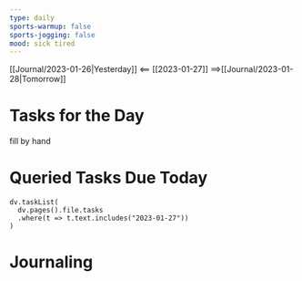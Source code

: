 ```yaml
---
type: daily
sports-warmup: false
sports-jogging: false
mood: sick tired
---
```


[[Journal/2023-01-26|Yesterday]] <== [[2023-01-27]] ==>[[Journal/2023-01-28|Tomorrow]]


# Tasks for the Day

fill by hand


# Queried Tasks Due Today

```dataviewjs
dv.taskList(
  dv.pages().file.tasks
  .where(t => t.text.includes("2023-01-27"))
)
```



# Journaling


